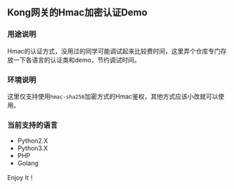 ## Kong网关的Hmac加密认证Demo
### 用途说明
Hmac的认证方式，没用过的同学可能调试起来比较费时间，这里弄个仓库专门存放一下各语言的认证类和demo，节约调试时间。

### 环境说明
这里仅支持使用`hmac-sha256`加密方式的Hmac鉴权，其他方式应该小改就可以使用。

### 当前支持的语言
-  Python2.X
-  Python3.X
-  PHP
-  Golang

Enjoy It！